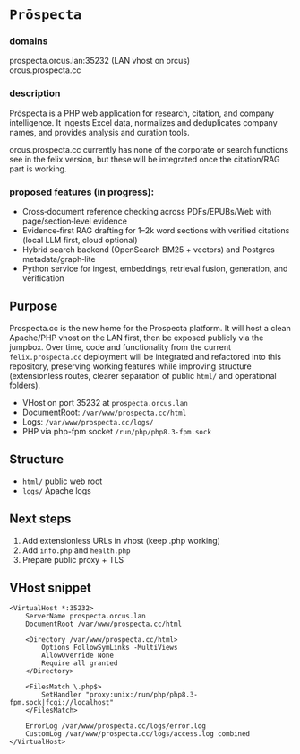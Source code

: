 # `Prōspecta`

### domains
prospecta.orcus.lan:35232 (LAN vhost on orcus)  
orcus.prospecta.cc 

### description 
Prōspecta is a PHP web application for research, citation, and company intelligence. It ingests Excel data, normalizes and deduplicates company names, and provides analysis and curation tools. 

orcus.prospecta.cc currently has none of the corporate or search functions see in the felix version, but these will be integrated once the citation/RAG part is working.

### proposed features (in progress):
- Cross‑document reference checking across PDFs/EPUBs/Web with page/section‑level evidence
- Evidence‑first RAG drafting for 1–2k word sections with verified citations (local LLM first, cloud optional)
- Hybrid search backend (OpenSearch BM25 + vectors) and Postgres metadata/graph‑lite
- Python service for ingest, embeddings, retrieval fusion, generation, and verification

## Purpose
Prospecta.cc is the new home for the Prospecta platform. It will host a clean Apache/PHP vhost on the LAN first, then be exposed publicly via the jumpbox. Over time, code and functionality from the current `felix.prospecta.cc` deployment will be integrated and refactored into this repository, preserving working features while improving structure (extensionless routes, clearer separation of public `html/` and operational folders).

- VHost on port 35232 at `prospecta.orcus.lan`
- DocumentRoot: `/var/www/prospecta.cc/html`
- Logs: `/var/www/prospecta.cc/logs/`
- PHP via php-fpm socket `/run/php/php8.3-fpm.sock`

## Structure
- `html/` public web root
- `logs/` Apache logs

## Next steps
1. Add extensionless URLs in vhost (keep .php working)
2. Add `info.php` and `health.php`
3. Prepare public proxy + TLS

## VHost snippet
```
<VirtualHost *:35232>
    ServerName prospecta.orcus.lan
    DocumentRoot /var/www/prospecta.cc/html

    <Directory /var/www/prospecta.cc/html>
        Options FollowSymLinks -MultiViews
        AllowOverride None
        Require all granted
    </Directory>

    <FilesMatch \.php$>
        SetHandler "proxy:unix:/run/php/php8.3-fpm.sock|fcgi://localhost"
    </FilesMatch>

    ErrorLog /var/www/prospecta.cc/logs/error.log
    CustomLog /var/www/prospecta.cc/logs/access.log combined
</VirtualHost>
```
